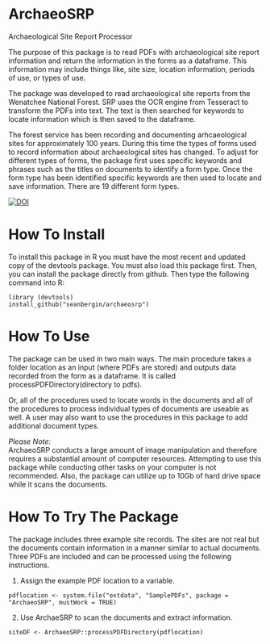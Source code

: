 # ArchaeoSRP
Archaeological Site Report Processor

The purpose of this package is to read PDFs with archaeological site report information and return the information in the forms as a dataframe. This information may include things like, site size, location information, periods of use, or types of use. 

The package was developed to read archaeological site reports from the Wenatchee National Forest. SRP uses the OCR engine from Tesseract to transform the PDFs into text. The text is then searched for keywords to locate information which is then saved to the dataframe. 

The forest service has been recording and documenting arhcaeological sites for approximately 100 years. During this time the types of forms used to record information about archaeological sites has changed. To adjust for different types of forms, the package first uses specific keywords and phrases such as the titles on documents to identify a form type. Once the form type has been identified specific keywords are then used to locate and save information. There are 19 different form types. 

<a href="https://zenodo.org/badge/latestdoi/343913660"><img src="https://zenodo.org/badge/343913660.svg" alt="DOI"></a>

# How To Install

To install this package in R you must have the most recent and updated copy of the devtools package. You must also load this package first. Then, you can install the package directly from github. Then type the following command into R:

```shell
library (devtools)
install_github("seanbergin/archaeosrp")
```

# How To Use

The package can be used in two main ways. The main procedure takes a folder location as an input (where PDFs are stored) and outputs data recorded from the form as a dataframe. It is called processPDFDirectory(directory to pdfs).

Or, all of the procedures used to locate words in the documents and all of the procedures to process individual types of documents are useable as well. A user may also want to use the procedures in this package to add additional document types. 

*Please Note:*   
ArchaeoSRP conducts a large amount of image manipulation and therefore requires a substantial amount of computer resources. Attempting to use this package while conducting other tasks on your computer is not recommended. Also, the package can utilize up to 10Gb of hard drive space while it scans the documents.

# How To Try The Package

The package includes three example site records. The sites are not real but the documents contain information in a manner similar to actual documents. Three PDFs are included and can be processed using the following instructions.

1. Assign the example PDF location to a variable.
```shell
pdflocation <- system.file("extdata", "SamplePDFs", package = "ArchaeoSRP", mustWork = TRUE)
```
2. Use ArchaeSRP to scan the documents and extract information.
```shell
siteDF <- ArchaeoSRP::processPDFDirectory(pdflocation)
```
